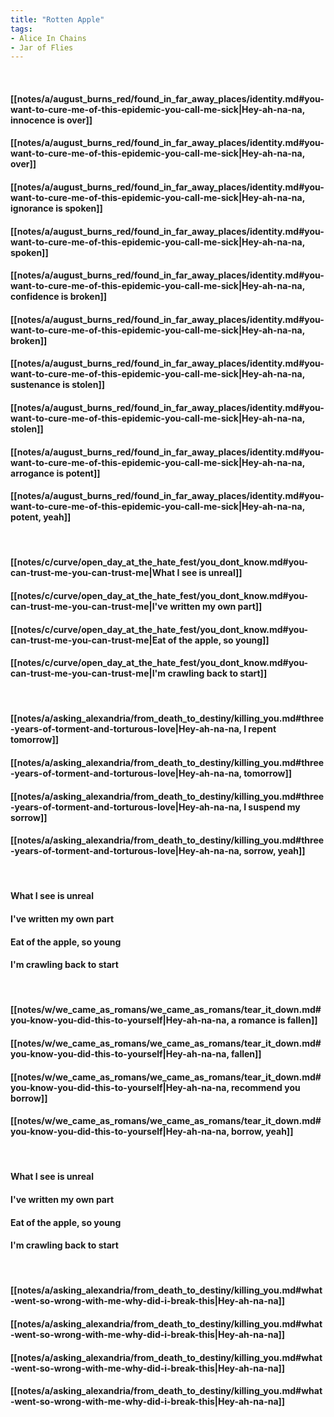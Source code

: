 ```yaml
---
title: "Rotten Apple"
tags:
- Alice In Chains
- Jar of Flies
---
```

&nbsp;
#### [[notes/a/august_burns_red/found_in_far_away_places/identity.md#you-want-to-cure-me-of-this-epidemic-you-call-me-sick|Hey-ah-na-na, innocence is over]]
#### [[notes/a/august_burns_red/found_in_far_away_places/identity.md#you-want-to-cure-me-of-this-epidemic-you-call-me-sick|Hey-ah-na-na, over]]
#### [[notes/a/august_burns_red/found_in_far_away_places/identity.md#you-want-to-cure-me-of-this-epidemic-you-call-me-sick|Hey-ah-na-na, ignorance is spoken]]
#### [[notes/a/august_burns_red/found_in_far_away_places/identity.md#you-want-to-cure-me-of-this-epidemic-you-call-me-sick|Hey-ah-na-na, spoken]]
#### [[notes/a/august_burns_red/found_in_far_away_places/identity.md#you-want-to-cure-me-of-this-epidemic-you-call-me-sick|Hey-ah-na-na, confidence is broken]]
#### [[notes/a/august_burns_red/found_in_far_away_places/identity.md#you-want-to-cure-me-of-this-epidemic-you-call-me-sick|Hey-ah-na-na, broken]]
#### [[notes/a/august_burns_red/found_in_far_away_places/identity.md#you-want-to-cure-me-of-this-epidemic-you-call-me-sick|Hey-ah-na-na, sustenance is stolen]]
#### [[notes/a/august_burns_red/found_in_far_away_places/identity.md#you-want-to-cure-me-of-this-epidemic-you-call-me-sick|Hey-ah-na-na, stolen]]
#### [[notes/a/august_burns_red/found_in_far_away_places/identity.md#you-want-to-cure-me-of-this-epidemic-you-call-me-sick|Hey-ah-na-na, arrogance is potent]]
#### [[notes/a/august_burns_red/found_in_far_away_places/identity.md#you-want-to-cure-me-of-this-epidemic-you-call-me-sick|Hey-ah-na-na, potent, yeah]]
&nbsp;
#### [[notes/c/curve/open_day_at_the_hate_fest/you_dont_know.md#you-can-trust-me-you-can-trust-me|What I see is unreal]]
#### [[notes/c/curve/open_day_at_the_hate_fest/you_dont_know.md#you-can-trust-me-you-can-trust-me|I've written my own part]]
#### [[notes/c/curve/open_day_at_the_hate_fest/you_dont_know.md#you-can-trust-me-you-can-trust-me|Eat of the apple, so young]]
#### [[notes/c/curve/open_day_at_the_hate_fest/you_dont_know.md#you-can-trust-me-you-can-trust-me|I'm crawling back to start]]
&nbsp;
#### [[notes/a/asking_alexandria/from_death_to_destiny/killing_you.md#three-years-of-torment-and-torturous-love|Hey-ah-na-na, I repent tomorrow]]
#### [[notes/a/asking_alexandria/from_death_to_destiny/killing_you.md#three-years-of-torment-and-torturous-love|Hey-ah-na-na, tomorrow]]
#### [[notes/a/asking_alexandria/from_death_to_destiny/killing_you.md#three-years-of-torment-and-torturous-love|Hey-ah-na-na, I suspend my sorrow]]
#### [[notes/a/asking_alexandria/from_death_to_destiny/killing_you.md#three-years-of-torment-and-torturous-love|Hey-ah-na-na, sorrow, yeah]]
&nbsp;
#### What I see is unreal
#### I've written my own part
#### Eat of the apple, so young
#### I'm crawling back to start
&nbsp;
#### [[notes/w/we_came_as_romans/we_came_as_romans/tear_it_down.md#you-know-you-did-this-to-yourself|Hey-ah-na-na, a romance is fallen]]
#### [[notes/w/we_came_as_romans/we_came_as_romans/tear_it_down.md#you-know-you-did-this-to-yourself|Hey-ah-na-na, fallen]]
#### [[notes/w/we_came_as_romans/we_came_as_romans/tear_it_down.md#you-know-you-did-this-to-yourself|Hey-ah-na-na, recommend you borrow]]
#### [[notes/w/we_came_as_romans/we_came_as_romans/tear_it_down.md#you-know-you-did-this-to-yourself|Hey-ah-na-na, borrow, yeah]]
&nbsp;
#### What I see is unreal
#### I've written my own part
#### Eat of the apple, so young
#### I'm crawling back to start
&nbsp;
#### [[notes/a/asking_alexandria/from_death_to_destiny/killing_you.md#what-went-so-wrong-with-me-why-did-i-break-this|Hey-ah-na-na]]
#### [[notes/a/asking_alexandria/from_death_to_destiny/killing_you.md#what-went-so-wrong-with-me-why-did-i-break-this|Hey-ah-na-na]]
#### [[notes/a/asking_alexandria/from_death_to_destiny/killing_you.md#what-went-so-wrong-with-me-why-did-i-break-this|Hey-ah-na-na]]
#### [[notes/a/asking_alexandria/from_death_to_destiny/killing_you.md#what-went-so-wrong-with-me-why-did-i-break-this|Hey-ah-na-na]]
